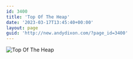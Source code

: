 ```yaml
---
id: 3400
title: 'Top Of The Heap'
date: '2023-03-17T13:45:40+00:00'
layout: page
guid: 'http://new.andydixon.com/?page_id=3400'
---
```


![Top Of The Heap](https://i0.wp.com/assets.g8x2.ldn.idrivee2-23.com/posters/Top%20Of%20The%20Heap%2001.jpg?w=1200&ssl=1 "Top Of The Heap")